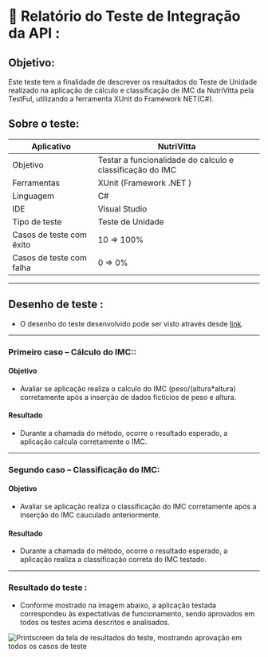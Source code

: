 # 📃 Relatório do Teste de Integração da API :

## **Objetivo**:
Este teste tem a finalidade de descrever os resultados do Teste de Unidade realizado na aplicação de cálculo e classificação de IMC da NutriVitta pela TestFul, utilizando a ferramenta XUnit do Framework NET(C#).

## **Sobre o teste**:

|Aplicativo| NutriVitta |
|----------------|----------|
| Objetivo| Testar a funcionalidade do calculo e classificação do IMC 
| Ferramentas | XUnit (Framework .NET ) |
| Linguagem | C# |
| IDE| Visual Studio |
| Tipo de teste| Teste de Unidade |
| Casos de teste com êxito| 10 => 100%
| Casos de teste com falha| 0 => 0%
---
## **Desenho de teste :**
- O desenho do teste desenvolvido pode ser visto através desde <a href = "https://github.com/joelmaregina/Testes-BackEnd-Senai/blob/master/NutriVitta/TestXUnit/UnitTest1.cs">link</a>.

---
### **Primeiro caso – Cálculo do IMC::**
#### **Objetivo**
- Avaliar se aplicação realiza o calculo do IMC (peso/(altura*altura) corretamente após a inserção de dados fictícios de peso e altura.
#### **Resultado**
- Durante a chamada do método, ocorre o resultado esperado, a aplicação calcula corretamente o IMC.
----
### **Segundo caso – Classificação do IMC:**
#### **Objetivo**
- Avaliar se aplicação realiza o classificação do IMC corretamente após a inserção do IMC cauculado anteriormente.
#### **Resultado**
- Durante a chamada do método, ocorre o resultado esperado, a aplicação realiza a classificação correta do IMC testado.

---
### **Resultado do teste :**

- Conforme mostrado na imagem abaixo, a aplicação testada correspondeu às expectativas de funcionamento, sendo aprovados em todos os testes acima descritos e analisados.

 <img alt= "Printscreen da tela de resultados do teste, mostrando aprovação em todos os casos de teste" src= "https://github.com/joelmaregina/Testes-BackEnd-Senai/img/TesteNutriVitta.png"> 
